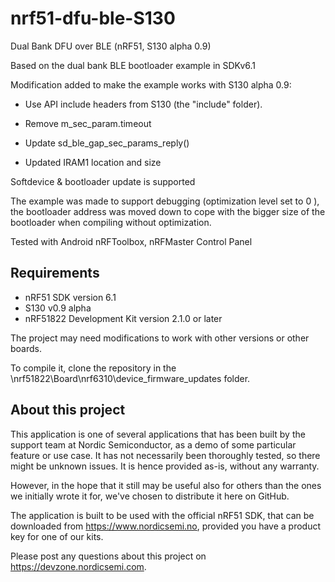 nrf51-dfu-ble-S130
==================

Dual Bank DFU over BLE (nRF51, S130 alpha 0.9)

Based on the dual bank BLE bootloader example in SDKv6.1

Modification added to make the example works with S130 alpha 0.9:

- Use API include headers from S130 (the "include" folder).

- Remove m_sec_param.timeout 

- Update sd_ble_gap_sec_params_reply()

- Updated IRAM1 location and size

Softdevice & bootloader update is supported

The example was made to support debugging (optimization level set to 0 ), the bootloader address was moved down to cope with the bigger size of the bootloader when compiling without optimization. 

Tested with Android nRFToolbox, nRFMaster Control Panel

Requirements
------------
- nRF51 SDK version 6.1
- S130 v0.9 alpha
- nRF51822 Development Kit version 2.1.0 or later

The project may need modifications to work with other versions or other boards. 

To compile it, clone the repository in the \nrf51822\Board\nrf6310\device_firmware_updates folder.

About this project
------------------
This application is one of several applications that has been built by the support team at Nordic Semiconductor, as a demo of some particular feature or use case. It has not necessarily been thoroughly tested, so there might be unknown issues. It is hence provided as-is, without any warranty. 

However, in the hope that it still may be useful also for others than the ones we initially wrote it for, we've chosen to distribute it here on GitHub. 

The application is built to be used with the official nRF51 SDK, that can be downloaded from https://www.nordicsemi.no, provided you have a product key for one of our kits.

Please post any questions about this project on https://devzone.nordicsemi.com.
